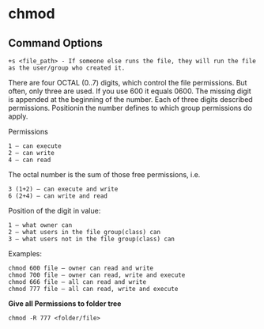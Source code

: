 # chmod

## Command Options

	+s <file_path> - If someone else runs the file, they will run the file as the user/group who created it.



There are four OCTAL (0..7) digits, which control the file permissions. But often, only three are used. If you use 600 it equals 0600. 
The missing digit is appended at the beginning of the number.
Each of three digits described permissions. Positionin the number defines to which group permissions do apply.

Permissions

	1 – can execute
	2 – can write
	4 – can read

The octal number is the sum of those free permissions, i.e.

	3 (1+2) – can execute and write
	6 (2+4) – can write and read

Position of the digit in value:

	1 – what owner can
	2 – what users in the file group(class) can
	3 – what users not in the file group(class) can

Examples:

	chmod 600 file – owner can read and write
	chmod 700 file – owner can read, write and execute
	chmod 666 file – all can read and write
	chmod 777 file – all can read, write and execute

**Give all Permissions to folder tree**

	chmod -R 777 <folder/file>